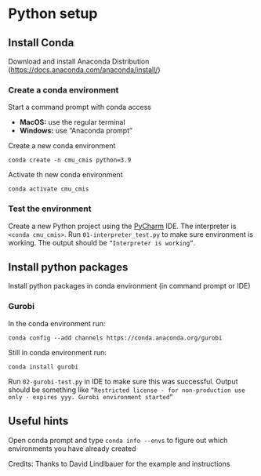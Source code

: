 # Python setup


## Install Conda
Download and install Anaconda Distribution (https://docs.anaconda.com/anaconda/install/) 


### Create a conda environment
Start a command prompt with conda access

- **MacOS:** use the regular terminal
- **Windows:** use “Anaconda prompt”

Create a new conda environment
```
conda create -n cmu_cmis python=3.9
```

Activate th new conda environment
```
conda activate cmu_cmis 
```

### Test the environment
Create a new Python project using the [PyCharm](https://www.jetbrains.com/pycharm/) IDE. The interpreter is `<conda cmu_cmis>`.
Run `01-interpreter_test.py` to make sure environment is working.
The output should be `“Interpreter is working”`.



## Install python packages

Install python packages in conda environment (in command prompt or IDE)

### Gurobi
In the conda environment run: 
```
conda config --add channels https://conda.anaconda.org/gurobi
```

Still in conda environment run: 
```
conda install gurobi
```

Run `02-gurobi-test.py` in IDE to make sure this was successful. Output should be something like `“Restricted license - for non-production use only - expires yyy.
Gurobi environment started”`


## Useful hints
Open conda prompt and type `conda info --envs` to figure out which environments you have already created


Credits: Thanks to David Lindlbauer for the example and instructions

